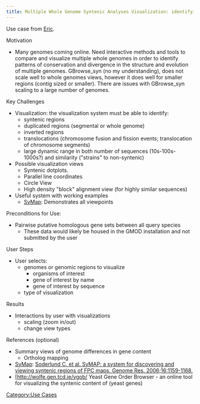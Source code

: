 ```yaml
---
title: Multiple Whole Genome Syntenic Analyses Visualization: identifying patterns of conservation and divergence across multiple whole genomes
---
```


Use case from [Eric](Eric "wikilink").

Motivation  

-   Many genomes coming online. Need interactive methods and tools to
    compare and visualize multiple whole genomes in order to identify
    patterns of conservation and divergence in the structure and
    evolution of multiple genomes. GBrowse\_syn (no my understanding),
    does not scale well to whole genomes views, however it does well for
    smaller regions (contig sized or smaller). There are issues with
    GBrowse\_syn scaling to a large number of genomes.

Key Challenges  

-   Visualization: the visualization system must be able to identify:
    -   syntenic regions
    -   duplicated regions (segmental or whole genome)
    -   inverted regions
    -   translocations (chromosome fusion and fission events;
        translocation of chromosome segments)
    -   large dynamic range in both number of
        sequences (10s-100s-1000s?) and similarity ("strains"
        to non-syntenic)
-   Possible visualization views
    -   Syntenic dotplots.
    -   Parallel line coordinates
    -   Circle View
    -   High density "block" alignment view (for highly
        similar sequences)
-   Useful system with working examples
    -   [SyMap](http://symapdb.org): Demonstrates all viewpoints

Preconditions for Use:  

-   Pairwise putative homologous gene sets between all query species
    -   These data would likely be housed in the GMOD installation and
        not submitted by the user

User Steps  

-   User selects:
    -   genomes or genomic regions to visualize
        -   organisms of interest
        -   gene of interest by name
        -   gene of interest by sequence
    -   type of visualization

Results  

-   Interactions by user with visualizations
    -   scaling (zoom in/out)
    -   change view types

References (optional)  

-   Summary views of genome differences in gene content
    -   Ortholog mapping
-   [SyMap](http://symapdb.org): [Soderlund C. et al. SyMAP: a system
    for discovering and viewing syntenic regions of FPC maps.
    Genome Res.
    2006;16:1159-1168.](http://bioinformatics.oxfordjournals.org/cgi/ijlink?linkType=ABST&journalCode=genome&resid=16/9/1159)
-   \[<http://wolfe.gen.tcd.ie/ygob/> Yeast Gene Order Browser - an
    online tool for visualizing the syntenic content of (yeast genes)

[Category:Use Cases](Category:Use_Cases "wikilink")
